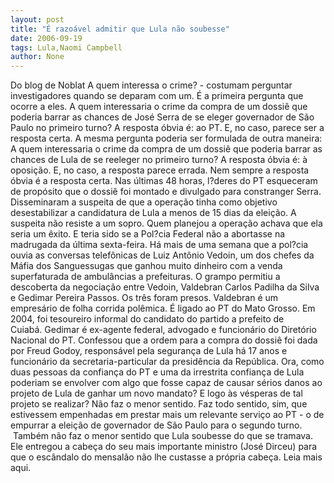 ```yaml
---
layout: post
title: "É razoável admitir que Lula não soubesse"
date: 2006-09-19
tags: Lula,Naomi Campbell
author: None
---
```

Do blog de Noblat
A quem interessa o crime? - costumam perguntar investigadores quando se deparam com um. É a primeira pergunta que ocorre a eles.&nbsp;A quem interessaria o crime da compra de um dossiê que poderia barrar as chances de José Serra de se eleger governador de São Paulo no primeiro turno?&nbsp;A resposta óbvia é: ao PT. E, no caso, parece ser a resposta certa.&nbsp;A mesma pergunta poderia ser formulada de outra maneira: A quem interessaria o crime da compra de um dossiê que poderia barrar as chances de Lula de se reeleger no primeiro turno?&nbsp;A resposta óbvia é: à oposição. E, no caso, a resposta parece errada.&nbsp;Nem sempre a resposta óbvia é a resposta certa.&nbsp;Nas últimas 48 horas, l?deres do PT esqueceram de propósito que o dossiê foi montado e divulgado para constranger Serra. Disseminaram a suspeita de que a operação tinha como objetivo desestabilizar a candidatura de Lula a menos de 15 dias da eleição.&nbsp;A suspeita não resiste a um sopro.&nbsp;Quem planejou a operação achava que ela seria um êxito. E teria sido se a Pol?cia Federal não a abortasse na madrugada da última sexta-feira.&nbsp;Há mais de uma semana que a pol?cia ouvia as conversas telefônicas de Luiz Antônio Vedoin, um dos chefes da Máfia dos Sanguessugas que ganhou muito dinheiro com a venda superfaturada de ambulâncias a prefeituras.&nbsp;O grampo permitiu a descoberta da negociação entre Vedoin, Valdebran Carlos Padilha da Silva e Gedimar Pereira Passos. Os três foram presos.&nbsp;Valdebran é um empresário de folha corrida polêmica. É ligado ao PT do Mato Grosso. Em 2004, foi tesoureiro informal do candidato do partido a prefeito de Cuiabá.&nbsp;Gedimar é ex-agente federal, advogado e funcionário do Diretório Nacional do PT. Confessou que a ordem para a compra do dossiê foi dada por Freud Godoy, responsável pela segurança de Lula há 17 anos e funcionário da secretaria-particular da presidência da República.&nbsp;Ora, como duas pessoas da confiança do PT e uma da irrestrita confiança de Lula poderiam se envolver com algo que fosse capaz de causar sérios danos ao projeto de Lula de ganhar um novo mandato? E logo às vésperas de tal projeto se realizar?&nbsp;Não faz o menor sentido.&nbsp;Faz todo sentido, sim, que estivessem empenhadas em prestar mais um relevante serviço ao PT - o de empurrar a eleição de governador de São Paulo para o segundo turno. &nbsp;Também não faz o menor sentido que Lula soubesse do que se tramava. Ele entregou a cabeça do seu mais importante ministro (José Dirceu) para que o escândalo do mensalão não lhe custasse a própria cabeça.
Leia mais aqui. 